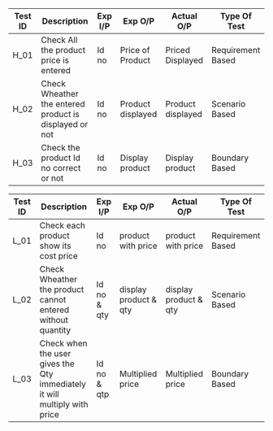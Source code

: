 
|Test ID|Description|Exp I/P|Exp O/P|Actual O/P|Type Of Test|
|-----|------|-----|-----|-----|------|
|H_01|Check All the product price is entered|Id no|Price of Product|Priced Displayed|Requirement Based|
|H_02|Check Wheather the entered product is displayed or not|Id no|Product displayed|Product displayed|Scenario Based|
|H_03|Check the product Id no correct or not|Id no|Display product|Display product|Boundary Based|

|Test ID|Description|Exp I/P|Exp O/P|Actual O/P|Type Of Test|
|-----|------|-----|-----|-----|------|
|L_01|Check each product show its cost price|Id no|product with price|product with price|Requirement Based|
|L_02|Check Wheather the product cannot entered without quantity |Id no & qty|display product & qty|display product & qty|Scenario Based|
|L_03|Check when the user gives the Qty immediately it will multiply with price |Id no & qtp|Multiplied price|Multiplied price|Boundary Based|
